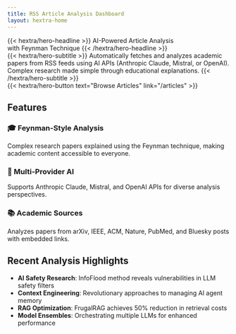 ```yaml
---
title: RSS Article Analysis Dashboard
layout: hextra-home
---
```


<div class="hx-mt-6 hx-mb-6">
{{< hextra/hero-headline >}}
  AI-Powered Article Analysis&nbsp;<br class="sm:hx-block hx-hidden" />with Feynman Technique
{{< /hextra/hero-headline >}}
</div>

<div class="hx-mb-12">
{{< hextra/hero-subtitle >}}
  Automatically fetches and analyzes academic papers from RSS feeds using AI APIs (Anthropic Claude, Mistral, or OpenAI). Complex research made simple through educational explanations.
{{< /hextra/hero-subtitle >}}
</div>

<div class="hx-mb-6">
{{< hextra/hero-button text="Browse Articles" link="/articles" >}}
</div>

## Features

### 🎓 Feynman-Style Analysis
Complex research papers explained using the Feynman technique, making academic content accessible to everyone.

### 🤖 Multi-Provider AI
Supports Anthropic Claude, Mistral, and OpenAI APIs for diverse analysis perspectives.

### 📚 Academic Sources
Analyzes papers from arXiv, IEEE, ACM, Nature, PubMed, and Bluesky posts with embedded links.

## Recent Analysis Highlights

- **AI Safety Research**: InfoFlood method reveals vulnerabilities in LLM safety filters
- **Context Engineering**: Revolutionary approaches to managing AI agent memory
- **RAG Optimization**: FrugalRAG achieves 50% reduction in retrieval costs
- **Model Ensembles**: Orchestrating multiple LLMs for enhanced performance
